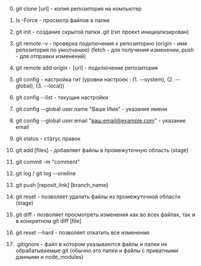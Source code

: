 0. git clone [url] - копия репозитория на компьютер
01. ls -Force - просмотр файлов в папке
02. git init - создание скрытой папки .git (гит проект инициализирован)
03. git remote -v - проверка подключения к репозиторию (origin - имя репозитория по умолчанию) (fetch - для получения изменении, push - для отправки изменений)
04. git remote add origin - [url] - подключение репозитория
05. git config - настройка гит (уровни настроек : (1. --system), (2. --global), (3. --local))
051. git config --list - текущие настройки
052. git config --global user.name "Ваше Имя" - указание имени
053. git config --global user.email "ваш.email@example.com" - указание email

1. git status - статус правок
2. git add [files] - добавляет файлы в промежуточную область (stage)
3. git commit -m "comment"
4. git log / git log --oneline
5. git push [reposit_link] [branch_name]
6. git reset - позволяет удалить файлы из промежуточной области (stage)
7. git diff - позволяет просмотреть изменения как во всех файлах, так и в конкретном git diff [file]
8. git reset --hard - позволяет откатить все изменения
9. .gitignore - файл в котором указываются файлы и папки не обрабатываемые git (обычно это папки и файлы с приватными данными и node_modules)
